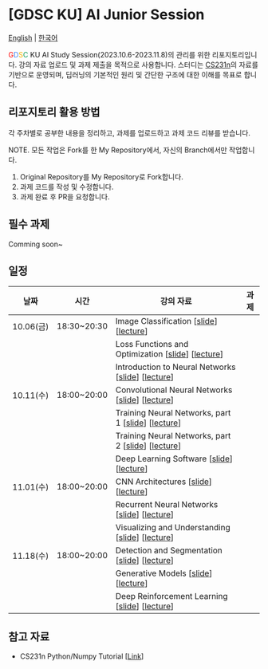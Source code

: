 # [GDSC KU] AI Junior Session 
[English](README.en.md) | [한국어](README.md)

<span style="color:#FF0000">G</span><span style="color:#4285F4">D</span><span style="color:#F4B400">S</span><span style="color:#0F9D58">C</span> KU AI Study Session(2023.10.6-2023.11.8)의 관리를 위한 리포지토리입니다. 강의 자료 업로드 및 과제 제출을 목적으로 사용합니다. 스터디는 <a href="http://cs231n.stanford.edu/">CS231n</a>의 자료를 기반으로 운영되며, 딥러닝의 기본적인 원리 및 간단한 구조에 대한 이해를 목표로 합니다.

## 리포지토리 활용 방법
각 주차별로 공부한 내용을 정리하고, 과제를 업로드하고 과제 코드 리뷰를 받습니다.

NOTE. 모든 작업은 Fork를 한 My Repository에서, 자신의 Branch에서만 작업합니다.

1. Original Repository를 My Repository로 Fork합니다.
2. 과제 코드를 작성 및 수정합니다.
3. 과제 완료 후 PR을 요청합니다.

## 필수 과제
Comming soon~

## 일정
|날짜|시간|강의 자료|과제|
|----|----|--------|----|
|10.06(금)|18:30~20:30|Image Classification [[slide](http://cs231n.stanford.edu/slides/2017/cs231n_2017_lecture2.pdf)] [[lecture](https://www.youtube.com/watch?v=vT1JzLTH4G4&list=PL3FW7Lu3i5JvHM8ljYj-zLfQRF3EO8sYv)]||
|||Loss Functions and Optimization [[slide](http://cs231n.stanford.edu/slides/2017/cs231n_2017_lecture3.pdf)] [[lecture](https://www.youtube.com/watch?v=h7iBpEHGVNc&list=PL3FW7Lu3i5JvHM8ljYj-zLfQRF3EO8sYv)]||
|||Introduction to Neural Networks [[slide](http://cs231n.stanford.edu/slides/2017/cs231n_2017_lecture4.pdf)] [[lecture](https://www.youtube.com/watch?v=d14TUNcbn1k&list=PL3FW7Lu3i5JvHM8ljYj-zLfQRF3EO8sYv)]||
|10.11(수)|18:00~20:00|Convolutional Neural Networks [[slide](http://cs231n.stanford.edu/slides/2017/cs231n_2017_lecture5.pdf)] [[lecture](https://www.youtube.com/watch?v=bNb2fEVKeEo&list=PL3FW7Lu3i5JvHM8ljYj-zLfQRF3EO8sYv)]||
|||Training Neural Networks, part 1 [[slide](http://cs231n.stanford.edu/slides/2017/cs231n_2017_lecture6.pdf)] [[lecture](https://www.youtube.com/watch?v=wEoyxE0GP2M&list=PL3FW7Lu3i5JvHM8ljYj-zLfQRF3EO8sYv)]||
|||Training Neural Networks, part 2 [[slide](http://cs231n.stanford.edu/slides/2017/cs231n_2017_lecture7.pdf)] [[lecture](https://www.youtube.com/watch?v=wEoyxE0GP2M&list=PL3FW7Lu3i5JvHM8ljYj-zLfQRF3EO8sYv)]||
|||Deep Learning Software [[slide](http://cs231n.stanford.edu/slides/2017/cs231n_2017_lecture8.pdf)] [[lecture](https://www.youtube.com/watch?v=6SlgtELqOWc&list=PL3FW7Lu3i5JvHM8ljYj-zLfQRF3EO8sYv)]||
|11.01(수)|18:00~20:00|CNN Architectures [[slide](http://cs231n.stanford.edu/slides/2017/cs231n_2017_lecture9.pdf)] [[lecture](https://www.youtube.com/watch?v=DAOcjicFr1Y&list=PL3FW7Lu3i5JvHM8ljYj-zLfQRF3EO8sYv)]||
|||Recurrent Neural Networks [[slide](http://cs231n.stanford.edu/slides/2017/cs231n_2017_lecture10.pdf)] [[lecture](https://www.youtube.com/watch?v=6niqTuYFZLQ&list=PL3FW7Lu3i5JvHM8ljYj-zLfQRF3EO8sYv)]||
|||Visualizing and Understanding [[slide](http://cs231n.stanford.edu/slides/2017/cs231n_2017_lecture12.pdf)] [[lecture](https://www.youtube.com/watch?v=6wcs6szJWMY&list=PL3FW7Lu3i5JvHM8ljYj-zLfQRF3EO8sYv)]||
|11.18(수)|18:00~20:00|Detection and Segmentation [[slide](http://cs231n.stanford.edu/slides/2017/cs231n_2017_lecture11.pdf)] [[lecture](https://www.youtube.com/watch?v=nDPWywWRIRo&list=PL3FW7Lu3i5JvHM8ljYj-zLfQRF3EO8sYv)]||
|||Generative Models [[slide](http://cs231n.stanford.edu/slides/2017/cs231n_2017_lecture13.pdf)] [[lecture](https://www.youtube.com/watch?v=5WoItGTWV54&list=PL3FW7Lu3i5JvHM8ljYj-zLfQRF3EO8sYv)]||
|||Deep Reinforcement Learning [[slide](http://cs231n.stanford.edu/slides/2017/cs231n_2017_lecture14.pdf)] [[lecture](https://www.youtube.com/watch?v=lvoHnicueoE&list=PL3FW7Lu3i5JvHM8ljYj-zLfQRF3EO8sYv)]||

## 참고 자료
- CS231n Python/Numpy Tutorial [[Link](https://cs231n.github.io/python-numpy-tutorial/)]
